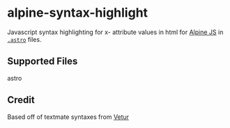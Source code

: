 # alpine-syntax-highlight

Javascript syntax highlighting for x- attribute values in html for [Alpine JS](https://alpinejs.dev/) in [`.astro`](https://astro.build/) files.

## Supported Files

astro

## Credit

Based off of textmate syntaxes from [Vetur](https://github.com/vuejs/vetur)
